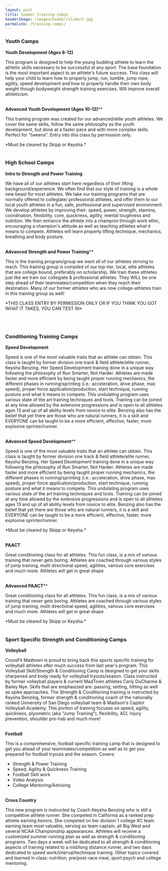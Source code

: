 ```yaml
---
layout: post
title: Summer Training Camps
headerImage: /images/header/slider2.jpg
permalink: /training-camps/
---
```


### Youth Camps

**Youth Development (Ages 8-12)**

This program is designed to help the young budding athlete to learn the athletic skills necessary to be successful at any sport. The base foundation is the most important aspect to an athlete\'s future success. This class will help your child to learn how to properly jump, run, tumble, jump rope, agility, speed development and how to properly handle their own body weight though bodyweight strength training exercises. Will improve overall athleticism.
<br /><br />

**Advanced Youth Development (Ages 10-12)****

This training program was created for our advanced/elite youth athletes. We cover the same skills, follow the same philosophy as the youth development, but done at a faster pace and with more complex skills. Perfect for "tweens". Entry into this class by permission only.

\*Must be cleared by Skipp or Keysha.\*
<br /><br />

### High School Camps
 
**Intro to Strength and Power Training**

We have all of our athletes start here regardless of their lifting background/experience. We often find that our style of training is a whole new beast for most athletes. We take our training programs that are normally offered to collegiate/ professional athletes, and offer them to our local youth athletes in a fun, safe, professional and supervised environment. We develop athletes by improving their: speed, power, strength, stamina, coordination, flexibility, core, quickness, agility, mental toughness and nutrition. We then enhance the athlete into a champion through work ethic, encouraging a champion's attitude as well as teaching athletes what it means to compete. Athletes will learn properly lifting technique, mechanics, breathing and body posture.
<br /><br />

**Advanced Strength and Power Training****

This is the training program/group we want all of our athletes striving to reach. This training group is compiled of our top-tier, local, elite athletes that are college bound, preferably on scholarship. We train these athletes just like we train our collegiate & professional athletes. They WILL be one step ahead of their teammates/competition when they reach their destination. Many of our former athletes who are now college-athletes train in this training group as well!

\*THIS CLASS ENTRY BY PERMISSION ONLY OR IF YOU THINK YOU GOT WHAT IT TAKES, YOU CAN TEST IN\*

<br /><br />

### Conditioning Training Camps

**Speed Development**

Speed is one of the most valuable traits that an athlete can obtain. This class is taught by former division one track & field athlete/elite runner, Keysha Benzing. Her Speed Development training done in a unique way following the philosophy of Run Smarter, Not Harder. Athletes are made faster and more efficient by being taught proper running mechanics, the different phases in running/sprinting (i.e.: acceleration, drive phase, max speed), proper force application/production, start technique, running posture and what it means to compete. This undulating program uses various state of the art training techniques and tools. Training can be joined at any time allowed by the extensive progressions and is open to all athletes ages 13 and up of all ability levels from novice to elite. Benzing also has the belief that yet there are those who are natural runners, it is a skill and EVERYONE can be taught to be a more efficient, effective, faster, more explosive sprinter/runner.
<br /><br />

**Advanced Speed Development****

Speed is one of the most valuable traits that an athlete can obtain. This class is taught by former division one track & field athlete/elite runner, Keysha Benzing. Her Speed Development training done in a unique way following the philosophy of Run Smarter, Not Harder. Athletes are made faster and more efficient by being taught proper running mechanics, the different phases in running/sprinting (i.e.: acceleration, drive phase, max speed), proper force application/production, start technique, running posture and what it means to compete. This undulating program uses various state of the art training techniques and tools. Training can be joined at any time allowed by the extensive progressions and is open to all athletes ages 13 and up of all ability levels from novice to elite. Benzing also has the belief that yet there are those who are natural runners, it is a skill and EVERYONE can be taught to be a more efficient, effective, faster, more explosive sprinter/runner.

\*Must be cleared by Skipp or Keysha.\*
<br /><br />

**PAACT**

Great conditioning class for all athletes. This fun class, is a mix of various training that never gets boring. Athletes are coached through various styles of jump training, multi directional speed, agilities, various core exercises and much more. Athletes will get in great shape
<br /><br />

**Advanced PAACT****

Great conditioning class for all athletes. This fun class, is a mix of various training that never gets boring. Athletes are coached through various styles of jump training, multi directional speed, agilities, various core exercises and much more. Athletes will get in great shape

\*Must be cleared by Skipp or Keysha.\*
<br /><br />

### Sport Specific Strength and Conditioning Camps

**Volleyball**

CrossFit Madtown is proud to bring back this sports specific training for volleyball athletes after much success from last year\'s program. This Volleyball Skill/Strength & Conditioning Camp is designed to get your skills sharpened and body ready for volleyball tryouts/season. Class instructed by former volleyball players & current MadTown athletes Carly DuCharme & Bailey Nye. Skills that are emphasized are: passing, setting, hitting as well as spike approaches. The Strength & Conditioning training is instructed by Keysha Benzing, former strength & conditioning coach of the nationally ranked University of San Diego volleyball team & Madison\'s Capitol Volleyball Academy. This portion of training focuses on speed, agility, quickness, plyometric (aka \"Jump Training\"), flexibility, ACL injury prevention, shoulder pre-hab and much more!
<br /><br />

**Football**

This is a comprehensive, football specific training camp that is designed to get you ahead of your teammates/competition as well as to get you prepared for football tryouts and the season. Covers:

- Strength & Power Training
- Speed, Agility & Quickness Training
- Football Skill work
- Video Analysis
- College Mentoring/Advising
<br /><br />

**Cross Country**

This new program is instructed by Coach Keysha Benzing who is still a competitive athlete runner. She competed in California as a ranked prep athlete earning honors. She competed on her division 1 college XC team earning team most valuable, serving as team captain, all Big West and several NCAA Championship appearances. Athletes will receive a customized summer running plan as well as strength & conditioning programs. Two days a week will be dedicated to all strength & conditioning aspects of training related to a mid/long distance runner, and two days dedicated to speed work/interval/technique training. Other topics covered and learned in class: nutrition, pre/post-race meal, sport psych and college mentoring.
<br /><br />

